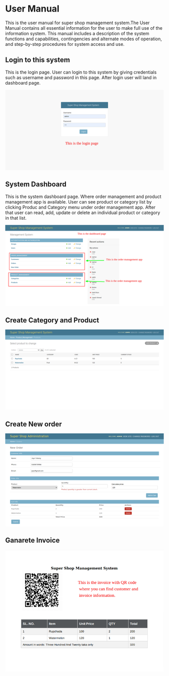 # User Manual
This is the user manual for super shop management system.The User Manual contains all essential information for the user to make full use of the 
information system. This manual includes a description of the system functions and capabilities, contingencies and alternate modes of operation,
and step-by-step procedures for system access and use.


## Login to this system
This is the login page. User can login to this system by giving credentials such as username and password in this page.
After login user will land in dashboard page.

![N|Solid](https://raw.githubusercontent.com/ryhan000/super-shop-management-system/main/docs/Log%20in%20_%20Super%20S.png)

## System Dashboard 
This is the system dashboard page. Where order management and product management app is available. User can see product or category list by clicking
Produc and Category menu under order management app. After that user can read, add, update or delete an individual  product or category in that list.

 ![N|Solid](https://raw.githubusercontent.com/ryhan000/super-shop-management-system/main/docs/Management%20Syste.png)

## Create Category and Product
![N|Solid](https://raw.githubusercontent.com/ryhan000/super-shop-management-system/main/docs/Select%20product%20t.png)

## Create New order
![N|Solid](https://raw.githubusercontent.com/ryhan000/super-shop-management-system/main/docs/New%20Order.png)

## Ganarete Invoice
![N|Solid](https://raw.githubusercontent.com/ryhan000/super-shop-management-system/main/docs/Invoice.pdf.png)

